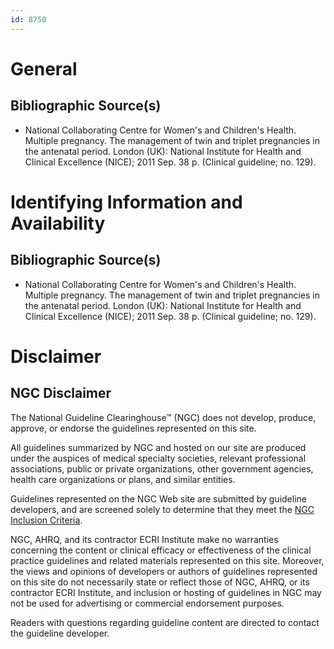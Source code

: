```yaml
---
id: 8750
---
```


# General

## Bibliographic Source(s)

- National Collaborating Centre for Women's and Children's Health. Multiple pregnancy. The management of twin and triplet pregnancies in the antenatal period. London (UK): National Institute for Health and Clinical Excellence (NICE); 2011 Sep. 38 p. (Clinical guideline; no. 129).

# Identifying Information and Availability

## Bibliographic Source(s)

- National Collaborating Centre for Women's and Children's Health. Multiple pregnancy. The management of twin and triplet pregnancies in the antenatal period. London (UK): National Institute for Health and Clinical Excellence (NICE); 2011 Sep. 38 p. (Clinical guideline; no. 129).

# Disclaimer

## NGC Disclaimer

The National Guideline Clearinghouse™ (NGC) does not develop, produce, approve, or endorse the guidelines represented on this site.

All guidelines summarized by NGC and hosted on our site are produced under the auspices of medical specialty societies, relevant professional associations, public or private organizations, other government agencies, health care organizations or plans, and similar entities.

Guidelines represented on the NGC Web site are submitted by guideline developers, and are screened solely to determine that they meet the [NGC Inclusion Criteria](/help-and-about/summaries/inclusion-criteria).

NGC, AHRQ, and its contractor ECRI Institute make no warranties concerning the content or clinical efficacy or effectiveness of the clinical practice guidelines and related materials represented on this site. Moreover, the views and opinions of developers or authors of guidelines represented on this site do not necessarily state or reflect those of NGC, AHRQ, or its contractor ECRI Institute, and inclusion or hosting of guidelines in NGC may not be used for advertising or commercial endorsement purposes.

Readers with questions regarding guideline content are directed to contact the guideline developer.


